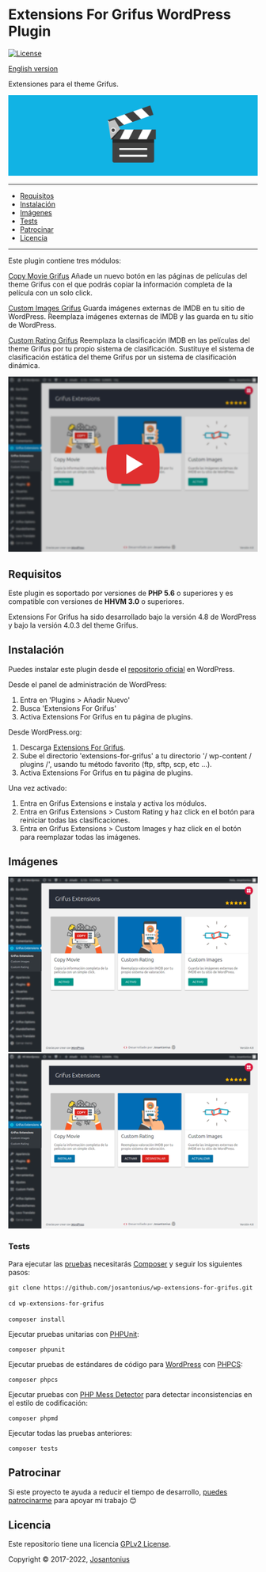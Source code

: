 # Extensions For Grifus WordPress Plugin

[![License](https://poser.pugx.org/josantonius/wp-extensions-for-grifus/license)](https://packagist.org/packages/josantonius/wp-extensions-for-grifus)

[English version](README.md)

Extensiones para el theme Grifus.

![image](resources/banner-1544x500.png)

---

- [Requisitos](#requisitos)
- [Instalación](#instalación)
- [Imágenes](#imagenes)
- [Tests](#tests)
- [Patrocinar](#patrocinar)
- [Licencia](#licencia)

---

Este plugin contiene tres módulos:

[Copy Movie Grifus](https://github.com/eliasis-framework/copy-movie-grifus.git)
Añade un nuevo botón en las páginas de películas del theme Grifus con el que podrás copiar la información completa de la película con un solo click.

[Custom Images Grifus](https://github.com/eliasis-framework/custom-images-grifus.git)
Guarda imágenes externas de IMDB en tu sitio de WordPress. Reemplaza imágenes externas de IMDB y las guarda en tu sitio de WordPress.

[Custom Rating Grifus](https://github.com/eliasis-framework/custom-rating-grifus.git)
Reemplaza la clasificación IMDB en las películas del theme Grifus por tu propio sistema de clasificación. Sustituye el sistema de clasificación estática del theme Grifus por un sistema de clasificación dinámica.

<p align="center">
  <a href="resources/extensions-for-grifus-wordpress-plugin-spanish.mp4" title="Extensions For Grifus">
   <img src="resources/thumbnail-spanish-video.png">
  </a>
</p>

## Requisitos

Este plugin es soportado por versiones de **PHP 5.6** o superiores y es compatible con versiones de **HHVM 3.0** o superiores.

Extensions For Grifus ha sido desarrollado bajo la versión 4.8 de WordPress y bajo la versión 4.0.3 del theme Grifus.

## Instalación

Puedes instalar este plugin desde el [repositorio oficial](https://es.wordpress.org/plugins/extensions-for-grifus/) en WordPress.

Desde el panel de administración de WordPress:

 1. Entra en 'Plugins > Añadir Nuevo'
 2. Busca 'Extensions For Grifus'
 3. Activa Extensions For Grifus en tu página de plugins.

Desde WordPress.org:

 1. Descarga [Extensions For Grifus](https://es.wordpress.org/plugins/extensions-for-grifus/).
 2. Sube el directorio 'extensions-for-grifus' a tu directorio '/ wp-content / plugins /', usando tu método favorito (ftp, sftp, scp, etc ...).
 3. Activa Extensions For Grifus en tu página de plugins.

Una vez activado:

 1. Entra en Grifus Extensions e instala y activa los módulos.
 2. Entra en Grifus Extensions > Custom Rating y haz click en el botón para reiniciar todas las clasificaciones.
 3. Entra en Grifus Extensions > Custom Images y haz click en el botón para reemplazar todas las imágenes.

## Imágenes

![image](resources/screenshot-3.png)
![image](resources/screenshot-4.png)

### Tests

Para ejecutar las [pruebas](tests) necesitarás [Composer](http://getcomposer.org/download/) y seguir los siguientes pasos:

    git clone https://github.com/josantonius/wp-extensions-for-grifus.git
    
    cd wp-extensions-for-grifus

    composer install

Ejecutar pruebas unitarias con [PHPUnit](https://phpunit.de/):

    composer phpunit

Ejecutar pruebas de estándares de código para [WordPress](https://github.com/WordPress-Coding-Standards/WordPress-Coding-Standards/) con [PHPCS](https://github.com/squizlabs/PHP_CodeSniffer):

    composer phpcs

Ejecutar pruebas con [PHP Mess Detector](https://phpmd.org/) para detectar inconsistencias en el estilo de codificación:

    composer phpmd

Ejecutar todas las pruebas anteriores:

    composer tests

## Patrocinar

Si este proyecto te ayuda a reducir el tiempo de desarrollo,
[puedes patrocinarme](https://github.com/josantonius/lang/es-ES/README.md#patrocinar)
para apoyar mi trabajo :blush:

## Licencia

Este repositorio tiene una licencia [GPLv2 License](LICENSE).

Copyright © 2017-2022, [Josantonius](https://github.com/josantonius/lang/es-ES/README.md#contacto)
